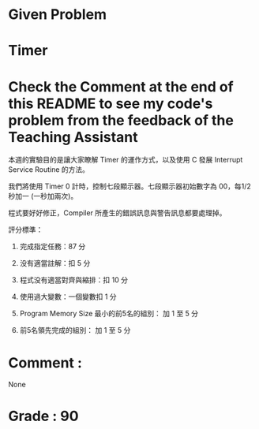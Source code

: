 # Given Problem
# Timer

# Check the Comment at the end of this README to see my code's problem from the feedback of the Teaching Assistant

本週的實驗目的是讓大家瞭解 Timer 的運作方式，以及使用 C 發展 Interrupt Service Routine 的方法。

我們將使用 Timer 0 計時，控制七段顯示器。七段顯示器初始數字為 00，每1/2秒加一 (一秒加兩次)。

程式要好好修正，Compiler 所產生的錯誤訊息與警告訊息都要處理掉。

評分標準：

1. 完成指定任務：87 分

2.  没有適當註解：扣 5 分

3. 程式没有適當對齊與縮排：扣 10 分

4. 使用過大變數：一個變數扣 1 分

5. Program Memory Size 最小的前5名的組別： 加 1 至 5 分

6. 前5名領先完成的組別： 加 1 至 5 分

# Comment : 	
None

# Grade : 90
